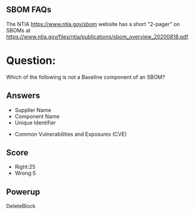 ## SBOM FAQs
The NTIA https://www.ntia.gov/sbom
website has a short
"2-pager" on SBOMs at
https://www.ntia.gov/files/ntia/publications/sbom_overview_20200818.pdf.


# Question:
Which of the following is not a Baseline component of an SBOM?

## Answers
- Supplier Name
- Component Name
- Unique Identifier
* Common Vulnerabilities and Exposures (CVE)

## Score
- Right:25
- Wrong:5

## Powerup
DeleteBlock
